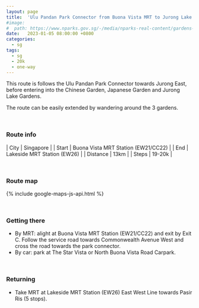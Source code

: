 ```yaml
---
layout: page
title:  'Ulu Pandan Park Connector from Buona Vista MRT to Jurong Lake Gardens'
#image: 
#  path: https://www.nparks.gov.sg/-/media/nparks-real-content/gardens-parks-and-nature/park-connector-network/alexandra-pc/alexandra-park-connector1.ashx
date:   2023-01-05 08:00:00 +0800
categories:
  - sg
tags:
  - sg
  - 20k
  - one-way
---
```


This route is follows the Ulu Pandan Park Connector towards Jurong East, before entering into the Chinese Garden, Japanese Garden and Jurong Lake Gardens. 

The route can be easily extended by wandering around the 3 gardens.

&nbsp;
&nbsp;
### Route info

| City | Singapore |
| Start | Buona Vista MRT Station (EW21/CC22) |
| End | Lakeside MRT Station (EW26) |
| Distance | 13km |
| Steps | 19-20k |
  
&nbsp;
&nbsp;
### Route map
<script>
const mapConfig = {
  zoom: 14,
  center: {
    lat: 1.3266009577447717, 
    lng: 103.75449479794528
  }
};

const markersConfig = {
  'start': {
    position: {
      lat: 1.3071761311206236,
      lng: 103.7906307628735
    },
    label: 'S'
  },
  'end': {
    position: {
      lat: 1.3443164820654405,
      lng: 103.7208687479875 
    },
    label: 'E'
  }
};

const pathConfig = [
  markersConfig['start'].position,
  [ 1.3071377350293072, 103.79025411245833 ],
  [ 1.307245130093018, 103.7893699394819 ],
  [ 1.3074791958756995, 103.78908072393678 ],
  [ 1.307702246818838, 103.7878550017288 ],
  [ 1.307952834890609, 103.78787428273377 ],
  [ 1.308233713931785, 103.78783296618296 ],
  [ 1.3082722659608874, 103.78799823219865 ],
  [ 1.3083466163395645, 103.78790182700509 ],
  [ 1.3084264742155178, 103.78768422664551 ],
  [ 1.3093517216911246, 103.78658520837016 ],
  [ 1.3109103233938844, 103.78467914071283 ],
  [ 1.3110590230423818, 103.78443399719703 ],
  [ 1.3113784537071502, 103.78362143924876, '1' ],
  [ 1.3121935520774237, 103.78162172130622 ],
  [ 1.312650667612785, 103.7796440387844 ],
  [ 1.3126534212754997, 103.77955038870205 ],
  [ 1.3127140029169062, 103.77943745688769 ],
  [ 1.3128296587475938, 103.77901327414465 ],
  [ 1.3129535757318236, 103.77872405866383 ],
  [ 1.3132895280729244, 103.77831640278188 ],
  [ 1.3134795340011314, 103.77812083807368 ],
  [ 1.3140963651809627, 103.77753965243838 ],
  [ 1.3144405781284518, 103.77703559189801 ],
  [ 1.3144984060066107, 103.776911642395 ],
  [ 1.3153100607696415, 103.77578387452057, '2' ],
  [ 1.3156446535012527, 103.77531284210284 ],
  [ 1.3156895756805886, 103.77526325973703 ],
  [ 1.315737595946192, 103.77525551249305 ],
  [ 1.3170883588754203, 103.77336053630364 ],
  [ 1.317644463779638, 103.77256257052522 ],
  [ 1.3180301744297163, 103.77194124161443 ],
  [ 1.3180967831411181, 103.77181108787562 ],
  [ 1.318140156279427, 103.77168868134925 ],
  [ 1.3181355091694826, 103.77163909895502 ],
  [ 1.3187859817038559, 103.77149399428733 ],
  [ 1.318895037743072, 103.77158977622376 ],
  [ 1.3189961140762239, 103.77152592167265 ],
  [ 1.3188631188759834, 103.7709991213731 ],
  [ 1.3183071993380455, 103.77114279415972 ],
  [ 1.3184029557924604, 103.77091930322872 ],
  [ 1.3186503266704317, 103.77067718792068 ],
  [ 1.3187327836534553, 103.77070911518722 ],
  [ 1.3188764184345816, 103.77062397564042 ],
  [ 1.3195786323221785, 103.76984175768858, '3' ],
  [ 1.3203899016856486, 103.76901164866236 ],
  [ 1.3212251108521305, 103.76829062400923 ],
  [ 1.3226534763968654, 103.76715454472861 ],
  [ 1.3227572111372672, 103.76705344308972 ],
  [ 1.322791789869513, 103.7669683035102 ],
  [ 1.3228183889596736, 103.76667563643322 ],
  [ 1.3228503077624847, 103.76653994543267 ],
  [ 1.3229407442966525, 103.76632443627977 ],
  [ 1.3231083178366654, 103.76573112095706 ],
  [ 1.3235445408792499, 103.76439283614084 ],
  [ 1.3236269976400736, 103.76408686642229 ],
  [ 1.3237147741989908, 103.76395915733896 ],
  [ 1.3239116065340963, 103.76345098150206 ],
  [ 1.3240153425139756, 103.76305987208843 ],
  [ 1.3240738601404591, 103.76269803010153 ],
  [ 1.3240761312410674, 103.76246557097701, '4' ],
  [ 1.3240366216384922, 103.7621845329628 ],
  [ 1.323946185365178, 103.76177746074617 ],
  [ 1.3237759518563037, 103.7613544238766 ],
  [ 1.3236482768148852, 103.76117616320501 ],
  [ 1.3234700637531271, 103.76099258137114 ],
  [ 1.323262591748401, 103.76069991464531 ],
  [ 1.323190774397628, 103.76054560008629 ],
  [ 1.323092358354513, 103.76012788440336 ],
  [ 1.323033840685573, 103.75981925401726 ],
  [ 1.3230099016039931, 103.75951860551679 ],
  [ 1.3230273789438864, 103.759270145982 ],
  [ 1.3230621434897252, 103.75910542792842 ],
  [ 1.3231774153743354, 103.75876684084973 ],
  [ 1.3232725604396465, 103.75856734896774 ],
  [ 1.3234024700156282, 103.75834406449825 ],
  [ 1.323803177317167, 103.75777670184851 ],
  [ 1.3244344278073374, 103.75687441327518 ],
  [ 1.3245002970882194, 103.75674446951766 ],
  [ 1.324555188498819, 103.7565760908804 ],
  [ 1.324582634199958, 103.7563967311317 ],
  [ 1.3245789747863317, 103.75624665466053 ],
  [ 1.3245606776710455, 103.75601604938376 ],
  [ 1.324522253716897, 103.75588610512986 ],
  [ 1.3244289384708812, 103.75567197175288 ],
  [ 1.3239038111936718, 103.75481543807015 ],
  [ 1.3236842456997442, 103.75443292590496, '5' ],
  [ 1.3231115457257598, 103.75342631559651 ],
  [ 1.3226650958140203, 103.75266678237844 ],
  [ 1.3225113999307196, 103.75247644150495 ],
  [ 1.322458338250278, 103.75242519589074 ],
  [ 1.322365022868192, 103.75236845967231 ],
  [ 1.3222259646096288, 103.75231538384327 ],
  [ 1.3221363085815259, 103.75225681739845 ],
  [ 1.3221235005588892, 103.75221106236702 ],
  [ 1.3222570697851939, 103.751777304904 ],
  [ 1.3223375771850097, 103.75162356804533 ],
  [ 1.3224345519792071, 103.75169311567537 ],
  [ 1.3225992261789674, 103.75175351232885 ],
  [ 1.3226504581618308, 103.75176266334637 ],
  [ 1.3227620707146275, 103.75175534257254 ],
  [ 1.3229933437767787, 103.75165621998114 ],
  [ 1.3231623472661451, 103.75163947801086 ],
  [ 1.3234911224035397, 103.75144610091967 ],
  [ 1.3236713545415846, 103.7513493189225 ],
  [ 1.324084939772717, 103.75119181096407 ],
  [ 1.3242518914676658, 103.75109882431069 ],
  [ 1.3244548897114032, 103.75095649783633 ],
  [ 1.3246882427001523, 103.75085022740451 ],
  [ 1.3249234930017075, 103.75075534308587 ],
  [ 1.3249747168780739, 103.75072308240706 ],
  [ 1.3251549486916578, 103.75059024439872 ],
  [ 1.3252441161064246, 103.75054659761906 ],
  [ 1.325477469193256, 103.75045930405525 ],
  [ 1.3256747755542313, 103.75036821519065 ],
  [ 1.3260542113225384, 103.75012531131765 ],
  [ 1.3262230603177192, 103.75004560849356 ],
  [ 1.3264222637284924, 103.74996211023448 ],
  [ 1.3266404391609576, 103.74991846345286 ],
  [ 1.3270710985974947, 103.74988620278242 ],
  [ 1.3273765439931822, 103.74985014674674 ],
  [ 1.327444842402036, 103.74983306756447, '6' ],
  [ 1.3275725524796909, 103.74979016988875 ],
  [ 1.3277670390245893, 103.74975840846105 ],
  [ 1.3278067301618912, 103.74975576167503 ],
  [ 1.3279284496749837, 103.74976502543221 ],
  [ 1.3280131240052517, 103.7497597318582 ],
  [ 1.3285582154559028, 103.74968297508708 ],
  [ 1.3287286556758728, 103.74962195036997 ],
  [ 1.3289038532830815, 103.74959900155702 ],
  [ 1.3289685095036923, 103.74961151903787 ],
  [ 1.3292959620098175, 103.74919426969703 ],
  [ 1.3294294457504796, 103.74930692701886 ],
  [ 1.3295087017290876, 103.74924225342569 ],
  [ 1.3296150716559227, 103.74935073831507 ],
  [ 1.3295608438737572, 103.74941749818927 ],
  [ 1.3301239778617209, 103.74934030672816 ],
  [ 1.3304952293114036, 103.7493131856179 ],
  [ 1.3306245416599256, 103.74931318566767 ],
  [ 1.3307809679543996, 103.74930692700461 ],
  [ 1.3309290509904923, 103.74926937444559 ],
  [ 1.3311042482643678, 103.7492505982839 ],
  [ 1.3313211592626837, 103.74926728833408 ],
  [ 1.3314504716687297, 103.7492902371142 ],
  [ 1.3319844054984182, 103.74927354696581 ],
  [ 1.3322013163519202, 103.74925685707836 ],
  [ 1.3323452284099864, 103.74920887349246 ], //6.6
  [ 1.3325120825729915, 103.7491650622388 ],
  [ 1.332747764483377, 103.74912333740004 ],
  [ 1.3328353631005154, 103.74913168241282 ],
  [ 1.3332253849999727, 103.74913794106736 ],
  [ 1.3333526114683327, 103.74912959611802 ],
  [ 1.3335236372473893, 103.74910038874037 ],
  [ 1.3336245098205297, 103.74905182563008 ],
  [ 1.3337003407382222, 103.74902735743558 ],
  [ 1.3338974026805883, 103.74901067663957 ],
  [ 1.3340379979982726, 103.74900807234516 ],
  [ 1.33424108017072, 103.74903411564564 ],
  [ 1.3344363515779856, 103.74902369843748 ],
  [ 1.3346029832693824, 103.74898202932503 ],
  [ 1.334944056325373, 103.74894035989863 ],
  [ 1.3351575527968145, 103.74889869074238 ],
  [ 1.3354074999527004, 103.74890129506586 ],
  [ 1.3355975637165036, 103.74890650370975 ],
  [ 1.3359672770033946, 103.74886483454947, '7' ],
  [ 1.3362126200188775, 103.74879347213162 ],
  [ 1.3364099658557984, 103.74876685646673 ],
  [ 1.3366073117357904, 103.74874024079305 ],
  [ 1.3366494417658739, 103.74874689470855 ],
  [ 1.3370399160607194, 103.74872471499827 ],
  [ 1.3374246008882158, 103.74863684963411 ],
  [ 1.3375730226469942, 103.74862170041065 ],
  [ 1.337939533779725, 103.74864896891185 ],
  [ 1.338045548444207, 103.74863381980344 ],
  [ 1.3382060861730378, 103.74857928270382 ],
  [ 1.338342391761593, 103.74854595447195 ],
  [ 1.338702844268879, 103.7485065665099 ],
  [ 1.3398720426665476, 103.74847020850517 ],
  [ 1.3401083055113086, 103.74850353671422 ],
  [ 1.3402809589676061, 103.74851565626582 ],
  [ 1.340571744025512, 103.74849141760274 ],
  [ 1.340847384059645, 103.74841567168458 ],
  [ 1.3411139371656968, 103.74830962736903 ],
  [ 1.341328996206766, 103.74820055304589 ],
  [ 1.3415137658624476, 103.74801876257276 ],
  [ 1.3416531003057308, 103.74781879313679 ],
  [ 1.3417984927379938, 103.74756731646418 ],
  [ 1.3429252836330705, 103.74561004048964 ],
  [ 1.3429901286345172, 103.7454062375919 ],
  [ 1.3429868139531689, 103.74527195827847 ],
  [ 1.3429392151284565, 103.74525269780926, '8' ],
  [ 1.3428858270846398, 103.74521295618392 ],
  [ 1.3428249895628432, 103.74512105377994 ],
  [ 1.3427678768137605, 103.74501797413605 ],
  [ 1.3427182135690736, 103.74494345876592 ],
  [ 1.3426064714522363, 103.74483913757592 ],
  [ 1.3423904362008598, 103.74468017133141 ],
  [ 1.342250137529625, 103.7445348664157 ],
  [ 1.3419310510697613, 103.74426412741323 ],
  [ 1.3417572298004126, 103.74408280694034 ],
  [ 1.3409439938250265, 103.74343203975846 ],
  [ 1.3407887961190745, 103.74330163801315 ],
  [ 1.339283001635243, 103.7422021758937 ],
  [ 1.339060742581235, 103.74206761901335 ],
  [ 1.3389291683138254, 103.74209971904276 ],
  [ 1.3380017308326415, 103.74143203803706 ],
  [ 1.3378605291978234, 103.74134215787943 ],
  [ 1.3376326811269459, 103.74122980773654 ],
  [ 1.3375107342710504, 103.74112708764389 ],
  [ 1.3374882703770112, 103.74108856761178 ],
  [ 1.3374272969408803, 103.74095695750637 ],
  [ 1.3373952056390934, 103.74079966737975 ],
  [ 1.3373631144462248, 103.74056854759603 ],
  [ 1.33712242972484, 103.7403406370955 ],
  [ 1.3372122853611688, 103.74008704681133 ],
  [ 1.3371577301756585, 103.73994259666902 ],
  [ 1.337122429748572, 103.73958307633985 ],
  [ 1.3371288479981116, 103.73949961625023 ],
  [ 1.3373310223655182, 103.73926207739834, '9' ],
  [ 1.3394073286871702, 103.73664271349553 ],
  [ 1.3399496704718628, 103.73591725354864 ],
  [ 1.3401903549841103, 103.73564119322535 ],
  [ 1.34020640061611, 103.73557057312824 ],
  [ 1.3400074347310211, 103.73540365289894 ],
  [ 1.3399785525942067, 103.7353619228542 ],
  [ 1.3399849709083935, 103.73448559133034 ],
  [ 1.340012804911969, 103.73439798279526 ],
  [ 1.339854722251484, 103.73436127493174 ],
  [ 1.3395075050055734, 103.7342483278172 ],
  [ 1.3394595155940645, 103.73429915400803 ],
  [ 1.3394115262129143, 103.73426809356494 ],
  [ 1.3394708073071204, 103.7339659601829 ],
  [ 1.3394143492059936, 103.7339461944527 ],
  [ 1.3394199950185224, 103.7338304237381 ],
  [ 1.3393974117738017, 103.73380501065336 ],
  [ 1.338739674979138, 103.73377395021568 ],
  [ 1.3384714989382922, 103.73377395021691 ],
  [ 1.338259780906719, 103.73372030037233 ],
  [ 1.33806782340656, 103.73360452976581 ],
  [ 1.3379266781051355, 103.73345769852969 ],
  [ 1.3377573037512251, 103.7332346280981, '10' ],
  [ 1.337723428875553, 103.73317533090567 ],
  [ 1.3377093143426884, 103.73309626798284 ],
  [ 1.3377827099105775, 103.73303132343517 ],
  [ 1.3383557599297806, 103.73261059545028 ],
  [ 1.338674748144277, 103.7324355277753 ],
  [ 1.3395498497211265, 103.73211362787345 ],
  [ 1.3397418057902988, 103.73194985582947 ],
  [ 1.3398801282878832, 103.73177478772166 ],
  [ 1.3399761071021894, 103.73163925120114 ],
  [ 1.3393600692697636, 103.73138891081332 ],
  [ 1.3391802176396792, 103.73150718322489 ],
  [ 1.3388098355294238, 103.73149725923841 ],
  [ 1.3386114166543661, 103.73136825144722 ],
  [ 1.338528742200025, 103.7312160885799 ],
  [ 1.3379599418438124, 103.73186112597192 ],
  [ 1.3375697177254076, 103.73205298339195 ],
  [ 1.3374175964933295, 103.73200336501854 ],
  [ 1.336643763130834, 103.73133847998234 ],
  [ 1.3365664633055783, 103.73125718309109 ],
  [ 1.3367508742711638, 103.73101695463932 ],
  [ 1.3368023377944176, 103.73084536288552 ],
  [ 1.3367208538772795, 103.73030913863745 ],
  [ 1.3365879063589918, 103.72982868142839 ],
  [ 1.3364978451392875, 103.72975146506934 ],
  [ 1.336339166986581, 103.7296956987054 ],
  [ 1.3362448170149142, 103.7296956986573, '11' ],
  [ 1.3360432512623939, 103.72972143734451 ],
  [ 1.3357644902597252, 103.72931819655513 ],
  [ 1.3356486972768469, 103.72919379253634 ],
  [ 1.3355371929339452, 103.72915089461569 ],
  [ 1.3352841638661301, 103.7290908375327 ],
  [ 1.3350182688261556, 103.72909512775135 ],
  [ 1.3350011143245495, 103.7290093317797 ],
  [ 1.3349453622276422, 103.72850742570871 ],
  [ 1.335115490785904, 103.72848815699604 ],
  [ 1.335228273983873, 103.72841670819643 ],
  [ 1.3352809061552982, 103.72833773849476 ],
  [ 1.335679406505658, 103.72834902003926 ],
  [ 1.3358673784048303, 103.72831141554553 ],
  [ 1.335916251098683, 103.72826629002931 ],
  [ 1.3361042230527123, 103.7282249251094 ],
  [ 1.3362282845494833, 103.72811587180678 ],
  [ 1.3363297880951113, 103.7280557046608 ],
  [ 1.3364914439071198, 103.72804066278985 ],
  [ 1.3366042270321374, 103.72799553722633 ],
  [ 1.3367132507409853, 103.72785263964575 ],
  [ 1.3367696423329287, 103.72764581429404 ],
  [ 1.3367395668757929, 103.72757812600895 ],
  [ 1.3368260337611464, 103.72745403112334 ],
  [ 1.3368636281347475, 103.72737882191164 ],
  [ 1.3370355930452633, 103.72715143946273 ],
  [ 1.3370765124025243, 103.72711843099425 ],
  [ 1.3371279915925072, 103.72712503269454 ],
  [ 1.337243887668155, 103.72719129441258 ],
  [ 1.3373897191510034, 103.72723085273273 ],
  [ 1.3376640800957678, 103.72707509190145 ],
  [ 1.3379507996220543, 103.72700586496757 ],
  [ 1.3380249510368065, 103.72695641713445 ],
  [ 1.3381262915423173, 103.72682785264216 ],
  [ 1.3382053865608023, 103.72665972986945 ],
  [ 1.3382622361044698, 103.72643474206416 ],
  [ 1.3383229384812863, 103.72643661228234 ],
  [ 1.3385352307726799, 103.72650417829713 ],
  [ 1.338552921796578, 103.72653635259084 ],
  [ 1.3387314403679362, 103.72662965812493 ],
  [ 1.3389775062895193, 103.72680500772111 ],
  [ 1.3391576330485306, 103.72688544345993 ],
  [ 1.3392605626519818, 103.72690313935148 ],
  [ 1.3393039860888487, 103.72691922651626 ],
  [ 1.339406915529337, 103.72692244386155 ],
  [ 1.339640115353675, 103.72689026963207 ],
  [ 1.3398025511467002, 103.72676961608522 ],
  [ 1.3399054804626158, 103.7266216143648 ],
  [ 1.3399714197058645, 103.72649452596504 ],
  [ 1.3400035851431267, 103.72636261155203 ],
  [ 1.3400759574977472, 103.72618404424327, '12' ],
  [ 1.3401467214458906, 103.72596043310169 ],
  [ 1.3401933614324493, 103.72587034507657 ],
  [ 1.3402389120385714, 103.72581846389346 ],
  [ 1.3402891070192666, 103.72577701816648 ],
  [ 1.3403528584910236, 103.7257410756905 ],
  [ 1.3404282011437354, 103.72569469830084 ],
  [ 1.3405151349878959, 103.72559730576761 ],
  [ 1.340603227847743, 103.72552542081313 ],
  [ 1.3409660316393148, 103.72533411401608 ],
  [ 1.3410274647568814, 103.72529121500524 ],
  [ 1.3410923753237929, 103.72523324326517 ],
  [ 1.3412372649754474, 103.72503150160854 ],
  [ 1.3412851585254848, 103.72457910717857 ],
  [ 1.3412771973326159, 103.72448885525593 ],
  [ 1.3410728595644268, 103.72393938075066 ],
  [ 1.3410330534628256, 103.72368455207436 ],
  [ 1.341030399686905, 103.7235491743096 ],
  [ 1.3410675518967878, 103.72324391056307 ],
  [ 1.3411338952653098, 103.72303155296952 ],
  [ 1.341263928682574, 103.72280061510736 ],
  [ 1.3414496903102378, 103.72255640423786 ],
  [ 1.341675258024002, 103.72233342892211 ],
  [ 1.3419008257638811, 103.72214496215716 ],
  [ 1.3420573962721696, 103.72203082014872 ],
  [ 1.3422219279752776, 103.72198303976973 ],
  [ 1.342296175485072, 103.72196555425495 ],
  [ 1.3423271643421222, 103.72192570050372 ],
  [ 1.342384715076442, 103.72178252227222 ],
  [ 1.3423965203549535, 103.72172790791416 ],
  [ 1.3424407901177566, 103.72161572708424 ],
  [ 1.3424525953863509, 103.72155816061208 ],
  [ 1.3424599736767426, 103.72146221649285 ],
  [ 1.3429367394190543, 103.72152264053427 ],
  [ 1.3429734253346675, 103.72134779488997 ],
  [ 1.3429604773129782, 103.7213067817175 ],
  [ 1.342973425234837, 103.72107149557645 ],
  [ 1.3429151590646375, 103.72070237666115 ],
  [ 1.3429626349779207, 103.7206699978054 ],
  [ 1.3436445618649258, 103.72049731024988 ],
  [ 1.3440481067797894, 103.72041312554086 ],
  [ 1.3441365846424946, 103.72040449109255 ],
  markersConfig['end'].position,
];
</script>

{% include google-maps-js-api.html %}
  
&nbsp;
&nbsp;
### Getting there
- By MRT: alight at Buona Vista MRT Station (EW21/CC22) and exit by Exit C. Follow the service road towards Commonwealth Avenue West and cross the road towards the park connector.
- By car: park at The Star Vista or North Buona Vista Road Carpark.


&nbsp;
&nbsp;
### Returning
- Take MRT at Lakeside MRT Station (EW26) East West Line towards Pasir Ris (5 stops).
  
&nbsp;
&nbsp;